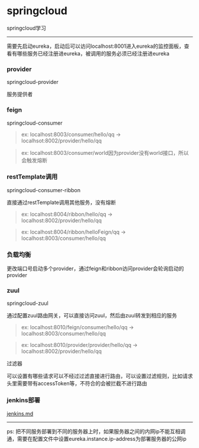# springcloud
springcloud学习

---

需要先启动eureka，启动后可以访问localhost:8001进入eureka的监控面板，查看有哪些服务已经注册进eureka，被调用的服务必须已经注册进eureka

### provider
springcloud-provider

服务提供者

### feign
springcloud-consumer

>ex: localhost:8003/consumer/hello/qq  ->  localhsot:8002/provider/hello/qq

>ex: localhost:8003/consumer/world因为provider没有world接口，所以会触发熔断
### restTemplate调用

springcloud-consumer-ribbon

直接通过restTemplate调用其他服务，没有熔断

>ex: localhost:8004/ribbon/hello/qq  -> localhost:8002/provider/hello/qq

>ex: localhost:8004/ribbon/helloFeign/qq  ->  localhost:8003/consumer/hello/qq

### 负载均衡

更改端口号启动多个provider，通过feign和ribbon访问provider会轮询启动的provider

### zuul

springcloud-zuul

通过配置zuul路由网关，可以直接访问zuul，然后由zuul转发到相应的服务

>ex: localhost:8010/feign/consumer/hello/qq -> localhost:8003/consumer/hello/qq

>ex: localhost:8010/provider/provider/hello/qq -> localhost:8002/provider/hello/qq

过滤器

可以设置有哪些请求可以不经过过滤直接进行路由，可以设置过滤规则，比如请求头里需要带有accessToken等，不符合的会被拦截不进行路由

### jenkins部署
[jenkins.md](https://github.com/swiperqi/springcloud/blob/master/jenkins.md)

---
ps: 把不同服务部署到不同的服务器上时，如果服务器之间的内网ip不能互相调通，需要在配置文件中设置eureka.instance.ip-address为部署服务器的公网ip
